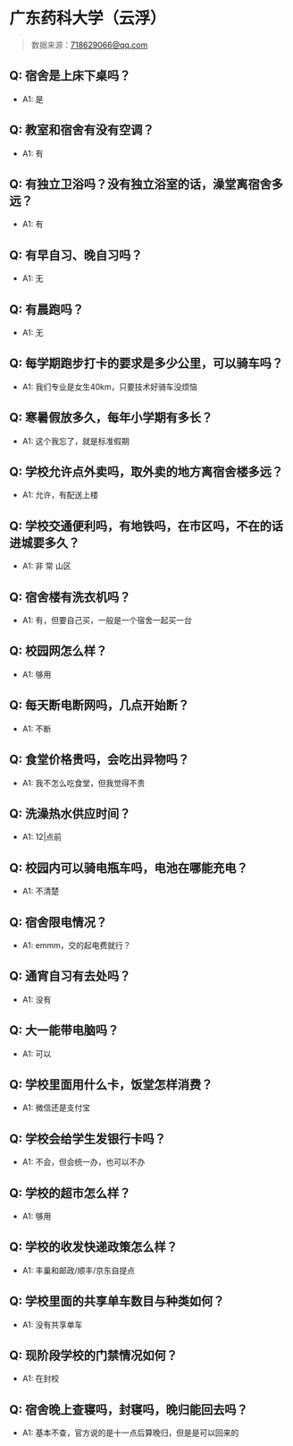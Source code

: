 # 广东药科大学（云浮）

> 数据来源：718629066@qq.com

## Q: 宿舍是上床下桌吗？

- A1: 是

## Q: 教室和宿舍有没有空调？

- A1: 有

## Q: 有独立卫浴吗？没有独立浴室的话，澡堂离宿舍多远？

- A1: 有

## Q: 有早自习、晚自习吗？

- A1: 无

## Q: 有晨跑吗？

- A1: 无

## Q: 每学期跑步打卡的要求是多少公里，可以骑车吗？

- A1: 我们专业是女生40km，只要技术好骑车没烦恼

## Q: 寒暑假放多久，每年小学期有多长？

- A1: 这个我忘了，就是标准假期

## Q: 学校允许点外卖吗，取外卖的地方离宿舍楼多远？

- A1: 允许，有配送上楼

## Q: 学校交通便利吗，有地铁吗，在市区吗，不在的话进城要多久？

- A1: 非 常 山区

## Q: 宿舍楼有洗衣机吗？

- A1: 有，但要自己买，一般是一个宿舍一起买一台

## Q: 校园网怎么样？

- A1: 够用

## Q: 每天断电断网吗，几点开始断？

- A1: 不断

## Q: 食堂价格贵吗，会吃出异物吗？

- A1: 我不怎么吃食堂，但我觉得不贵

## Q: 洗澡热水供应时间？

- A1: 12|点前

## Q: 校园内可以骑电瓶车吗，电池在哪能充电？

- A1: 不清楚

## Q: 宿舍限电情况？

- A1: emmm，交的起电费就行？

## Q: 通宵自习有去处吗？

- A1: 没有

## Q: 大一能带电脑吗？

- A1: 可以

## Q: 学校里面用什么卡，饭堂怎样消费？

- A1: 微信还是支付宝

## Q: 学校会给学生发银行卡吗？

- A1: 不会，但会统一办，也可以不办

## Q: 学校的超市怎么样？

- A1: 够用

## Q: 学校的收发快递政策怎么样？

- A1: 丰巢和邮政/顺丰/京东自提点

## Q: 学校里面的共享单车数目与种类如何？

- A1: 没有共享单车

## Q: 现阶段学校的门禁情况如何？

- A1: 在封校

## Q: 宿舍晚上查寝吗，封寝吗，晚归能回去吗？

- A1: 基本不查，官方说的是十一点后算晚归，但是是可以回来的

